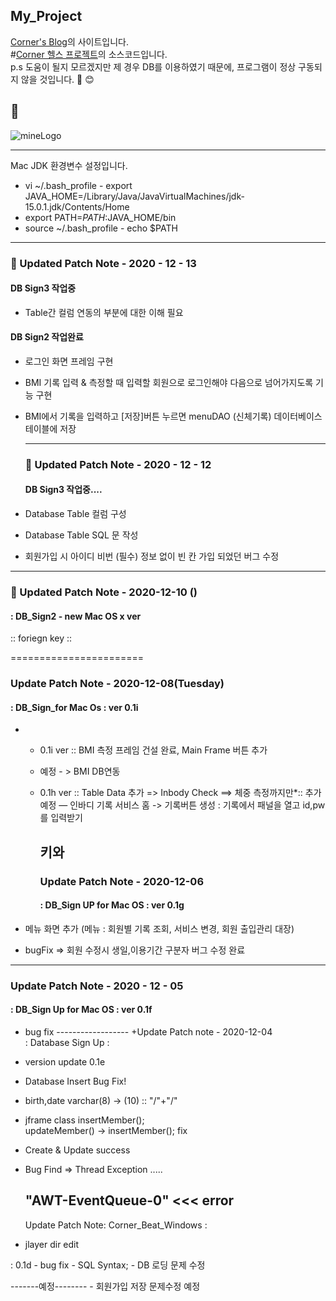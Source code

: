 My_Project
----------

[Corner's Blog](https://iu-corner.tistory.com)의 사이트입니다.  
#[Corner 헬스 프로젝트](https://github.com/Eight-Corner/mine/tree/master/DB_Sign3_forMac)의 소스코드입니다.  
p.s 도움이 될지 모르겠지만 제 경우 DB를 이용하였기 때문에, 프로그램이 정상 구동되지 않을 것입니다. :seedling: :blush:

:seedling:
----------

![mineLogo](https://www.jonesday.com/-/media/files/publications/2019/05/when-coding-is-criminal/when-coding-is-criminal.jpg?h=800&w=1600&la=en&hash=5522AA91198A168017C511FCBE77E201)

---

Mac JDK 환경변수 설정입니다.  
- vi ~/.bash_profile - export JAVA_HOME=/Library/Java/JavaVirtualMachines/jdk-15.0.1.jdk/Contents/Home  
- export PATH=${PATH}:$JAVA_HOME/bin  
- source ~/.bash_profile - echo $PATH

---

### :seedling: Updated Patch Note - 2020 - 12 - 13

#### DB Sign3 작업중

-	Table간 컬럼 연동의 부분에 대한 이해 필요

#### DB Sign2 작업완료

-	로그인 화면 프레임 구현

-	BMI 기록 입력 & 측정할 때 입력할 회원으로 로그인해야 다음으로 넘어가지도록 기능 구현

-	BMI에서 기록을 입력하고 [저장]버튼 누르면 menuDAO (신체기록) 데이터베이스 테이블에 저장

	---

	### :seedling: Updated Patch Note - 2020 - 12 - 12

	#### DB Sign3 작업중....

-	Database Table 컬럼 구성

-	Database Table SQL 문 작성

-	회원가입 시 아이디 비번 (필수) 정보 없이 빈 칸 가입 되었던 버그 수정

---

### :seedling: Updated Patch Note - 2020-12-10 ()

#### : DB_Sign2 - new Mac OS x ver

:: foriegn key ::

=======================

### Update Patch Note - 2020-12-08(Tuesday)

#### : DB_Sign_for Mac Os : ver 0.1i

-	-	0.1i ver :: BMI 측정 프레임 건설 완료, Main Frame 버튼 추가

	-	예정 - > BMI DB연동
	-	0.1h ver :: Table Data 추가 => Inbody Check ==> 체중 측정까지만\*:: 추가 예정 — 인바디 기록 서비스 홈 -> 기록버튼 생성 : 기록에서 패널을 열고 id,pw를 입력받기

		키와
		----

		### Update Patch Note - 2020-12-06

		#### : DB_Sign UP for Mac OS : ver 0.1g
-	메뉴 화면 추가 (메뉴 : 회원별 기록 조회, 서비스 변경, 회원 출입관리 대장)

-	bugFix => 회원 수정시 생일,이용기간 구분자 버그 수정 완료

---

### Update Patch Note - 2020 - 12 - 05

#### : DB_Sign Up for Mac OS : ver 0.1f

-	bug fix ------------------ +Update Patch note - 2020-12-04  
	: Database Sign Up :
-	version update 0.1e
-	Database Insert Bug Fix!
-	birth,date varchar(8) -> (10) :: "/"+"/"
-	jframe class insertMember();  
	updateMember() -> insertMember(); fix

-	Create & Update success

-	Bug Find => Thread Exception .....

	"AWT-EventQueue-0" \<\<< error
	------------------------------

	Update Patch Note: Corner_Beat_Windows :

-	jlayer dir edit

: 0.1d - bug fix - SQL Syntax; - DB 로딩 문제 수정

-------예정-------- - 회원가입 저장 문제수정 예정

